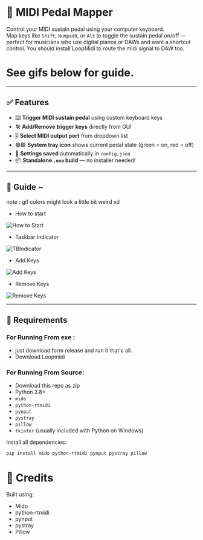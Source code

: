 # 🎹 MIDI Pedal Mapper

Control your MIDI sustain pedal using your computer keyboard.  
Map keys like `Shift`, `Numpad0`, or `Alt` to toggle the sustain pedal on/off — perfect for musicians who use digital pianos or DAWs and want a shortcut control.
You should install LoopMidi to route the midi signal to DAW too.

# See gifs below for guide.

---

## ✅ Features

- ⌨️ **Trigger MIDI sustain pedal** using custom keyboard keys
- 🛠️ **Add/Remove trigger keys** directly from GUI
- 🎚️ **Select MIDI output port** from dropdown list
- 🟢🟥 **System tray icon** shows current pedal state (green = on, red = off)
- 💾 **Settings saved** automatically in `config.json`
- 📦 **Standalone `.exe` build** — no installer needed!

---

## 📸 Guide ~
note : gif colors might look a little bit weird xd

- How to start
  
![How to Start](Areallycoolpedal+-+Start.gif)

- Taskbar Indicator
  
![TBIndicator](Areallycoolpedal+-+Tray+Indicator.gif)

- Add Keys

![Add Keys](Areallycoolpedal+-+Add+Keys.gif)

- Remove Keys

![Remove Keys](Areallycoolpedal+-+Remove+Keys.gif)

---

## 🧰 Requirements

### For Running From exe :

- just download form release and run it that's all.
- Download Loopmidi

### For Running From Source:
- Download this repo as zip
- Python 3.8+
- `mido`
- `python-rtmidi`
- `pynput`
- `pystray`
- `pillow`
- `tkinter` (usually included with Python on Windows)

Install all dependencies:

```bash
pip install mido python-rtmidi pynput pystray pillow
```

# 🙌 Credits
Built using:
- Mido
- python-rtmidi
- pynput
- pystray
- Pillow


